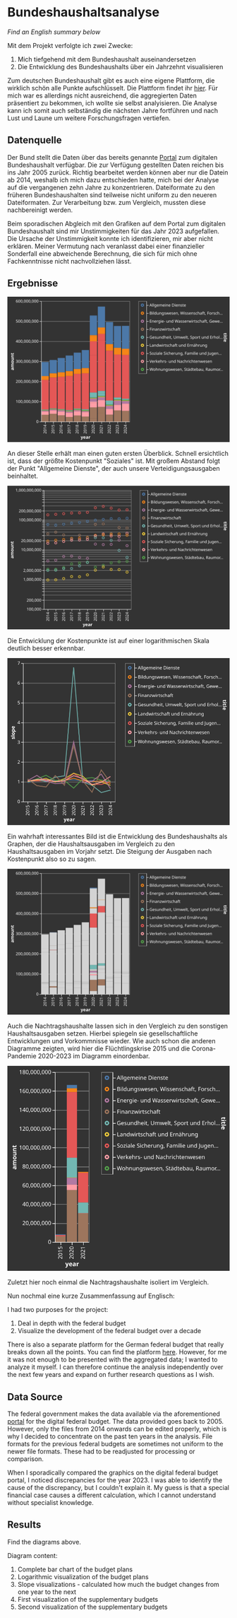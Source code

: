 # Bundeshaushaltsanalyse

*Find an English summary below*

Mit dem Projekt verfolgte ich zwei Zwecke: 
<ol>
  <li>Mich tiefgehend mit dem Bundeshaushalt auseinandersetzen</li>
  <li>Die Entwicklung des Bundeshaushalts über ein Jahrzehnt visualisieren</li>
</ol>

Zum deutschen Bundeshaushalt gibt es auch eine eigene Plattform, die wirklich schön alle Punkte aufschlüsselt. Die Plattform findet ihr [hier](https://www.bundeshaushalt.de/DE/Bundeshaushalt-digital/bundeshaushalt-digital.html). Für mich war es allerdings nicht ausreichend, die aggregierten Daten präsentiert zu bekommen, ich wollte sie selbst analyisieren. Die Analyse kann ich somit auch selbständig die nächsten Jahre fortführen und nach Lust und Laune um weitere Forschungsfragen vertiefen. 

## Datenquelle

Der Bund stellt die Daten über das bereits genannte [Portal](https://www.bundeshaushalt.de/DE/Download-Portal/download-portal.html) zum digitalen Bundeshaushalt verfügbar. Die zur Verfügung gestellten Daten reichen bis ins Jahr 2005 zurück. Richtig bearbeitet werden können aber nur die Datein ab 2014, weshalb ich mich dazu entschieden hatte, mich bei der Analyse auf die vergangenen zehn Jahre zu konzentrieren. Dateiformate zu den früheren Bundeshaushalten sind teilweise nicht uniform zu den neueren Dateiformaten. Zur Verarbeitung bzw. zum Vergleich, mussten diese nachbereinigt werden. 

Beim sporadischen Abgleich mit den Grafiken auf dem Portal zum digitalen Bundeshaushalt sind mir Unstimmigkeiten für das Jahr 2023 aufgefallen. Die Ursache der Unstimmigkeit konnte ich identifizieren, mir aber nicht erklären. Meiner Vermutung nach veranlasst dabei einer finanzieller Sonderfall eine abweichende Berechnung, die sich für mich ohne Fachkenntnisse nicht nachvollziehen lässt. 

## Ergebnisse

![Entwicklung als Balkendiagramm](/output_data/visualisierungen/complete_bar.svg)

An dieser Stelle erhält man einen guten ersten Überblick. Schnell ersichtlich ist, dass der größte Kostenpunkt "Soziales" ist. Mit großem Abstand folgt der Punkt "Allgemeine Dienste", der auch unsere Verteidigungsausgaben beinhaltet.

![Logarithmische Skala zur Entwicklung des Bundeshaushalts](/output_data/visualisierungen/complete_logarithmic.svg)

Die Entwicklung der Kostenpunkte ist auf einer logarithmischen Skala deutlich besser erkennbar.

![Steigung der Entwickung des Bundeshaushalts](/output_data/visualisierungen/slope.svg)

Ein wahrhaft interessantes Bild ist die Entwicklung des Bundeshaushalts als Graphen, der die Haushaltsausgaben im Vergleich zu den Haushaltsausgaben im Vorjahr setzt. Die Steigung der Ausgaben nach Kostenpunkt also so zu sagen.

![Nachtragshaushalte](/output_data/visualisierungen/integrated_supp.svg)

Auch die Nachtragshaushalte lassen sich in den Vergleich zu den sonstigen Haushaltsausgaben setzen. Hierbei spiegeln sie gesellschaftliche Entwicklungen und Vorkommnisse wieder. Wie auch schon die anderen Diagramme zeigten, wird hier die Flüchtlingskrise 2015 und die Corona-Pandemie 2020-2023 im Diagramm einordenbar.

![Nachtragshaushalte isoliert](/output_data/visualisierungen/supp_individual.svg)

Zuletzt hier noch einmal die Nachtragshaushalte isoliert im Vergleich. 

Nun nochmal eine kurze Zusammenfassung auf Englisch:

I had two purposes for the project:
<ol>
  <li>Deal in depth with the federal budget</li>
  <li>Visualize the development of the federal budget over a decade</li>
</ol>

There is also a separate platform for the German federal budget that really breaks down all the points. You can find the platform [here](https://www.bundeshaushalt.de/DE/Bundeshaushalt-digital/bundeshaushalt-digital.html). However, for me it was not enough to be presented with the aggregated data; I wanted to analyze it myself. I can therefore continue the analysis independently over the next few years and expand on further research questions as I wish.

## Data Source

The federal government makes the data available via the aforementioned [portal](https://www.bundeshaushalt.de/DE/Download-Portal/download-portal.html) for the digital federal budget. The data provided goes back to 2005. However, only the files from 2014 onwards can be edited properly, which is why I decided to concentrate on the past ten years in the analysis. File formats for the previous federal budgets are sometimes not uniform to the newer file formats. These had to be readjusted for processing or comparison.

When I sporadically compared the graphics on the digital federal budget portal, I noticed discrepancies for the year 2023. I was able to identify the cause of the discrepancy, but I couldn't explain it. My guess is that a special financial case causes a different calculation, which I cannot understand without specialist knowledge.

## Results

Find the diagrams above.

Diagram content:
<ol>
  <li>Complete bar chart of the budget plans</li>
  <li>Logarithmic visualization of the budget plans</li>
  <li>Slope visualizations - calculated how much the budget changes from one year to the next</li>
  <li>First visualization of the supplementary budgets</li>
  <li>Second visualization of the supplementary budgets</li>
</ol>